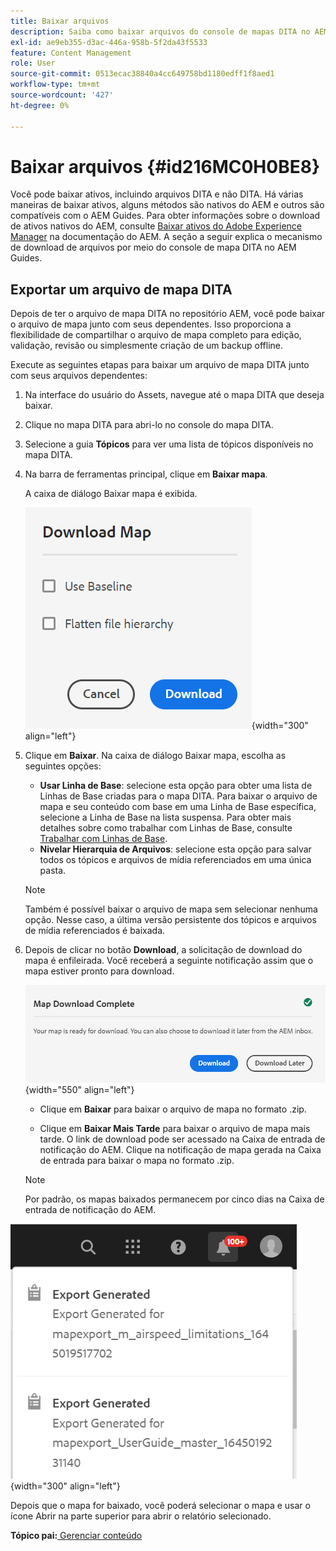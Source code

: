 ```yaml
---
title: Baixar arquivos
description: Saiba como baixar arquivos do console de mapas DITA no AEM Guides e exportar um arquivo de mapas DITA para o repositório AEM.
exl-id: ae9eb355-d3ac-446a-958b-5f2da43f5533
feature: Content Management
role: User
source-git-commit: 0513ecac38840a4cc649758bd1180edff1f8aed1
workflow-type: tm+mt
source-wordcount: '427'
ht-degree: 0%

---
```


# Baixar arquivos {#id216MC0H0BE8}

Você pode baixar ativos, incluindo arquivos DITA e não DITA. Há várias maneiras de baixar ativos, alguns métodos são nativos do AEM e outros são compatíveis com o AEM Guides. Para obter informações sobre o download de ativos nativos do AEM, consulte [Baixar ativos do Adobe Experience Manager](https://experienceleague.adobe.com/docs/experience-manager-cloud-service/assets/manage/download-assets-from-aem.html) na documentação do AEM. A seção a seguir explica o mecanismo de download de arquivos por meio do console de mapa DITA no AEM Guides.

## Exportar um arquivo de mapa DITA

Depois de ter o arquivo de mapa DITA no repositório AEM, você pode baixar o arquivo de mapa junto com seus dependentes. Isso proporciona a flexibilidade de compartilhar o arquivo de mapa completo para edição, validação, revisão ou simplesmente criação de um backup offline.

Execute as seguintes etapas para baixar um arquivo de mapa DITA junto com seus arquivos dependentes:

1. Na interface do usuário do Assets, navegue até o mapa DITA que deseja baixar.

1. Clique no mapa DITA para abri-lo no console do mapa DITA.

1. Selecione a guia **Tópicos** para ver uma lista de tópicos disponíveis no mapa DITA.

1. Na barra de ferramentas principal, clique em **Baixar mapa**.

   A caixa de diálogo Baixar mapa é exibida.

   ![](images/download-map.png){width="300" align="left"}

1. Clique em **Baixar**. Na caixa de diálogo Baixar mapa, escolha as seguintes opções:

   - **Usar Linha de Base**: selecione esta opção para obter uma lista de Linhas de Base criadas para o mapa DITA. Para baixar o arquivo de mapa e seu conteúdo com base em uma Linha de Base específica, selecione a Linha de Base na lista suspensa. Para obter mais detalhes sobre como trabalhar com Linhas de Base, consulte [Trabalhar com Linhas de Base](generate-output-use-baseline-for-publishing.md#).
   - **Nivelar Hierarquia de Arquivos**: selecione esta opção para salvar todos os tópicos e arquivos de mídia referenciados em uma única pasta.
   >[!NOTE]
   >
   > Também é possível baixar o arquivo de mapa sem selecionar nenhuma opção. Nesse caso, a última versão persistente dos tópicos e arquivos de mídia referenciados é baixada.

1. Depois de clicar no botão **Download**, a solicitação de download do mapa é enfileirada. Você receberá a seguinte notificação assim que o mapa estiver pronto para download.

   ![](images/download-map-prompt.png){width="550" align="left"}

   - Clique em **Baixar** para baixar o arquivo de mapa no formato .zip.

   - Clique em **Baixar Mais Tarde** para baixar o arquivo de mapa mais tarde. O link de download pode ser acessado na Caixa de entrada de notificação do AEM. Clique na notificação de mapa gerada na Caixa de entrada para baixar o mapa no formato .zip.

   >[!NOTE]
   >
   > Por padrão, os mapas baixados permanecem por cinco dias na Caixa de entrada de notificação do AEM.

![](images/download-map-inbox.png){width="300" align="left"}

Depois que o mapa for baixado, você poderá selecionar o mapa e usar o ícone Abrir na parte superior para abrir o relatório selecionado.

**Tópico pai:**[ Gerenciar conteúdo](authoring.md)
